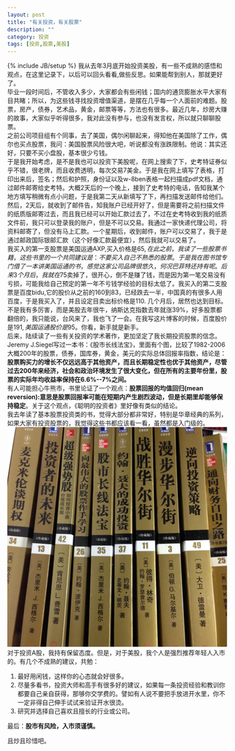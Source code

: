 ```yaml
---
layout: post
title: "有关投资，有关股票"
description: ""
category: 投资
tags: [投资,股票,美股]
---
```

{% include JB/setup %}
我从去年3月底开始投资美股，有一些不成熟的感悟和观点，在这里记录下，以后可以回头看看,做些反思。如果能帮到别人，那就更好了。   
毕业一段时间后，不管收入多少，大家都会有些闲钱；国内的通货膨胀水平大家有目共睹；所以，为这些钱寻找投资增值渠道，是摆在几乎每一个人面前的难题。股票，房产，债券，艺术品，黄金，邮票等等，方法也有很多。最近几年，炒房大赚的故事，大家似乎听得很多，我对此没有参与，也没有发言权，所以就只聊聊股票。   
之前公司项目组有个同事，去了美国，偶尔闲聊起来，得知他在美国除了工作，偶尔也买点股票，我问：美国股票风险很大吧，听说都没有涨跌限制。他说：其实还好，只要不买小盘股，基本很少亏钱。   
于是我开始考虑，是不是我也可以投资下美股呢，在网上搜索了下，史考特证券似乎不错，很老牌，而且收费透明，每次交易7美金。于是我在网上填写了表格，打印出来后，签名；然后和护照，身份证以及w-8ben表格一起扫描成pdf文档，通过邮件邮寄给史考特。大概2天后的一个晚上，接到了史考特的电话，告知我某个地方填写稍微有点小问题，于是我第二天从新填写了下，再扫描发送邮件给他们。   
然后，2天后，就收到了邮件告，知我账户已经开好了，但是需要将之前扫描文件的纸质版邮寄过去，而且我已经可以开始汇款过去了，不过在史考特收到我的纸质文件前，我只可以登录我的账户，但是不可以交易。我通过一家快递代理公司，将资料邮寄了，但没有马上汇款。一个星期后，收到邮件，账户可以交易了，我于是通过邮政国际银邮汇款（这个好像汇款最便宜），然后我就可以交易了。   
我买入的第一支股票是美国运通AXP,买入价格是65$,在此之前，我读了一些股票书籍，这些书里的一个共同建议是：不要买入自己不熟悉的股票。于是我在图书馆专门借了一本讲美国运通的书，感觉这家公司品牌很悠久，何况巴菲特还持有呢。后来3个月后，我就在75$卖掉了，很开心，倒不是赚了钱，而是因为第一笔交易没有亏损，可能我给自己预定的第一年不亏钱学经验的目标太低了。我买入的第二支股票是百度bidu,它的股价从之前的160到83，已经跌去一半，中国真的有很多人用百度，于是我买入了，并且设定目卖出标价格是110. 几个月后，居然也达到目标。   
不是我有多厉害，而是美股去年很牛，纳斯达克指数去年就涨39%，好多股票都翻倍的，我只能说，台风来了，我也飞了一会。在我写这片博客的时候，百度股价是191$,美国运通股价是95$。你看，新手就是新手。    
后来，陆续读了一些有关投资的学术著作，更加坚定了我长期投资股票的信念。Jeremy J.Siegel写过一本书：《股市长线法宝》，里面有个图，比较了1982-2006大概200年的股票，债券，国库券，黄金，美元的实际总体回报率指数，结论是：   
**股票购买力的增长不仅远远高于其他资产，而且长期稳定性也优于其他资产，尽管过去200年来经济，社会和政治环境发生了很大变化，但在所有的主要年份里，股票的实际年均收益率保持在6.6%--7%之间。**   
有人可能担心牛熊市，书里论证了一个观点：**股票回报的均值回归(mean reversion):意思是股票回报率可能在短期内产生剧烈波动，但是长期里却能够保持稳定**。关于这个观点，《聪明的投资者》里好像有类似的结论。   
我去年读了基本股票投资类的书，觉得大部分都非常好，特别是华章经典的系列，如果大家有投资股票的，我觉得这些书都应该看一看，虽然都是入门级的。   
![stock](/assets/image/stock.jpg)   
对于投资A股，我持有保留态度。但是，对于美股，我个人是强烈推荐年轻人入市的。有几个不成熟的建议，共勉：   
1. 最好用闲钱，这样你的心态就会好很多。   
2. 尽量多看书，投资大师和高手有很多好的建议，如果每一条投资经验和教训你都要自己亲自获得，那够你交学费的。譬如有人说不要把手放进开水里，你不一定非得自己伸手试试来验证开水很烫。   
3. 研究并选择自己喜欢且擅长的行业或公司。   

最后：**股市有风险，入市须谨慎。**   
    
且炒且珍惜吧。
